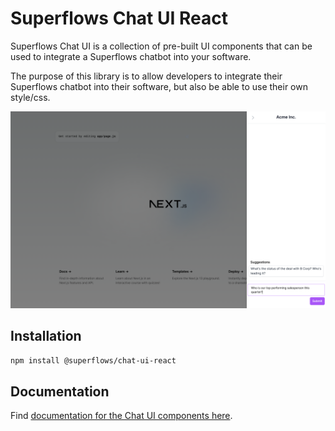 # Superflows Chat UI React

Superflows Chat UI is a collection of pre-built UI components that can be used to integrate a Superflows chatbot into your software.

The purpose of this library is to allow developers to integrate their Superflows chatbot into their software, but also be able to use their own style/css.

![](./sidebar-screenshot.png)

## Installation

```bash
npm install @superflows/chat-ui-react
```

## Documentation

Find [documentation for the Chat UI components here](https://docs.superflows.ai/docs/category/ui-components-react).
